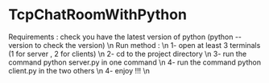 # TcpChatRoomWithPython
Requirements : check  you have the latest version of python (python --version to check the version) \n
Run method : \n
  1- open at least 3 terminals (1 for server , 2 for clients) \n
  2- cd to the project directory \n
  3- run the command python server.py in one command \n
  4- run the command python client.py in the two others \n
  4- enjoy !!! \n
